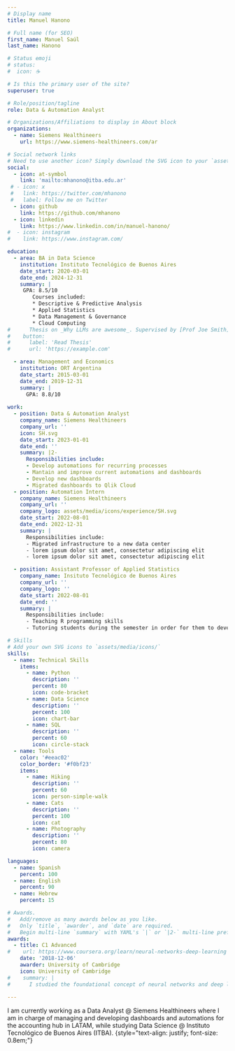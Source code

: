 ```yaml
---
# Display name
title: Manuel Hanono

# Full name (for SEO)
first_name: Manuel Saúl
last_name: Hanono

# Status emoji
# status:
#  icon: ☕️

# Is this the primary user of the site?
superuser: true

# Role/position/tagline
role: Data & Automation Analyst

# Organizations/Affiliations to display in About block
organizations:
  - name: Siemens Healthineers
    url: https://www.siemens-healthineers.com/ar

# Social network links
# Need to use another icon? Simply download the SVG icon to your `assets/media/icons/` folder.
social:
  - icon: at-symbol
    link: 'mailto:mhanono@itba.edu.ar'
 # - icon: x
 #   link: https://twitter.com/mhanono
 #   label: Follow me on Twitter
  - icon: github
    link: https://github.com/mhanono
  - icon: linkedin
    link: https://www.linkedin.com/in/manuel-hanono/
#  - icon: instagram
#    link: https://www.instagram.com/

education:
  - area: BA in Data Science
    institution: Instituto Tecnológico de Buenos Aires
    date_start: 2020-03-01
    date_end: 2024-12-31
    summary: |
     GPA: 8.5/10
        Courses included:
        * Descriptive & Predictive Analysis
        * Applied Statistics
        * Data Management & Governance
        * Cloud Computing
#      Thesis on _Why LLMs are awesome_. Supervised by [Prof Joe Smith](https://example.com). Presented papers at 5 IEEE conferences with the contributions being published in 2 Springer journals.      
#    button:
#      label: 'Read Thesis'
#      url: 'https://example.com'

  - area: Management and Economics
    institution: ORT Argentina
    date_start: 2015-03-01
    date_end: 2019-12-31
    summary: |
      GPA: 8.8/10
    
work:
  - position: Data & Automation Analyst
    company_name: Siemens Healthineers
    company_url: ''
    icon: SH.svg
    date_start: 2023-01-01
    date_end: ''
    summary: |2-
      Responsibilities include:
      - Develop automations for recurring processes
      - Mantain and improve current automations and dashboards
      - Develop new dashboards
      - Migrated dashboards to Qlik Cloud
  - position: Automation Intern
    company_name: Siemens Healthineers
    company_url: ''
    company_logo: assets/media/icons/experience/SH.svg
    date_start: 2022-08-01
    date_end: 2022-12-31
    summary: |
      Responsibilities include:
      - Migrated infrastructure to a new data center
      - lorem ipsum dolor sit amet, consectetur adipiscing elit
      - lorem ipsum dolor sit amet, consectetur adipiscing elit

  - position: Assistant Professor of Applied Statistics
    company_name: Insituto Tecnológico de Buenos Aires
    company_url: ''
    company_logo: ''
    date_start: 2022-08-01
    date_end: ''
    summary: |
      Responsibilities include:
      - Teaching R programming skills
      - Tutoring students during the semester in order for them to develop an applied statistics project

# Skills
# Add your own SVG icons to `assets/media/icons/`
skills:
  - name: Technical Skills
    items:
      - name: Python
        description: ''
        percent: 80
        icon: code-bracket
      - name: Data Science
        description: ''
        percent: 100
        icon: chart-bar
      - name: SQL
        description: ''
        percent: 60
        icon: circle-stack
  - name: Tools
    color: '#eeac02'
    color_border: '#f0bf23'
    items:
      - name: Hiking
        description: ''
        percent: 60
        icon: person-simple-walk
      - name: Cats
        description: ''
        percent: 100
        icon: cat
      - name: Photography
        description: ''
        percent: 80
        icon: camera

languages:
  - name: Spanish
    percent: 100
  - name: English
    percent: 90
  - name: Hebrew
    percent: 15

# Awards.
#   Add/remove as many awards below as you like.
#   Only `title`, `awarder`, and `date` are required.
#   Begin multi-line `summary` with YAML's `|` or `|2-` multi-line prefix and indent 2 spaces below.
awards:
  - title: C1 Advanced
#    url: https://www.coursera.org/learn/neural-networks-deep-learning
    date: '2018-12-06'
    awarder: University of Cambridge
    icon: University of Cambridge
#    summary: |
#      I studied the foundational concept of neural networks and deep learning. By the end, I was familiar with the significant technological trends driving the rise of deep learning; build, train, and apply fully connected deep neural networks; implement efficient (vectorized) neural networks; identify key parameters in a neural network’s architecture; and apply deep learning to your own applications.
    
---
```


I am currently working as a Data Analyst @ Siemens Healthineers where I am in charge of managing and developing dashboards and automations for the accounting hub in LATAM, while studying Data Science @ Instituto Tecnológico de Buenos Aires (ITBA).
{style="text-align: justify; font-size: 0.8em;"}

